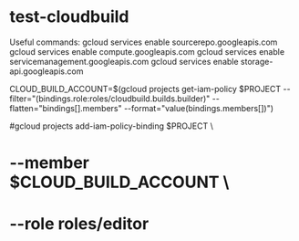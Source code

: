 # test-cloudbuild


Useful commands:
  gcloud services enable sourcerepo.googleapis.com
  gcloud services enable compute.googleapis.com
  gcloud services enable servicemanagement.googleapis.com
  gcloud services enable storage-api.googleapis.com

  CLOUD_BUILD_ACCOUNT=$(gcloud projects get-iam-policy $PROJECT --filter="(bindings.role:roles/cloudbuild.builds.builder)"  --flatten="bindings[].members" --format="value(bindings.members[])")


#gcloud projects add-iam-policy-binding $PROJECT \
#  --member $CLOUD_BUILD_ACCOUNT \
#  --role roles/editor

